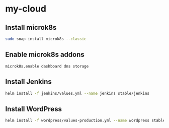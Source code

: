 # my-cloud

## Install microk8s

```sh
sudo snap install microk8s --classic
```

## Enable microk8s addons
```
microk8s.enable dashboard dns storage
```

## Install Jenkins

```sh
helm install -f jenkins/values.yml --name jenkins stable/jenkins
```

## Install WordPress

```sh
helm install -f wordpress/values-production.yml --name wordpress stable/wordpress
```
